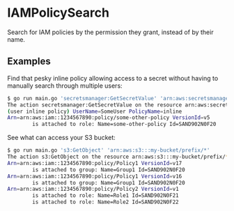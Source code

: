 # IAMPolicySearch

Search for IAM policies by the permission they grant, instead of by their name.

## Examples

Find that pesky inline policy allowing access to a secret without having to manually search through multiple users:

```sh
$ go run main.go 'secretsmanager:GetSecretValue' 'arn:aws:secretsmanager:us-east-2:1234567890:secret:rds-db-credentials/primary/mydb'
The action secretsmanager:GetSecretValue on the resource arn:aws:secretsmanager:us-east-2:1234567890:secret:rds-db-credentials/primary/mydb is allowed by the following policies:
(user inline policy) UserName=SomeUser PolicyName=inline
Arn=arn:aws:iam::1234567890:policy/some-other-policy VersionId=v5
        is attached to role: Name=some-other-policy Id=SAND902N0F20
```

See what can access your S3 bucket:

```sh
$ go run main.go 's3:GetObject' 'arn:aws:s3:::my-bucket/prefix/*'                                                                          
The action s3:GetObject on the resource arn:aws:s3:::my-bucket/prefix/* is allowed by the following policies:
Arn=arn:aws:iam::1234567890:policy/Policy1 VersionId=v17
        is attached to group: Name=Group1 Id=SAND902N0F20
Arn=arn:aws:iam::1234567890:policy/Policy1 VersionId=v16
        is attached to group: Name=Group1 Id=SAND902N0F20
Arn=arn:aws:iam::1234567890:policy/Policy2 VersionId=v1
        is attached to role: Name=Role1 Id=SAND902N0F21
        is attached to role: Name=Role2 Id=SAND902N0F22
```
